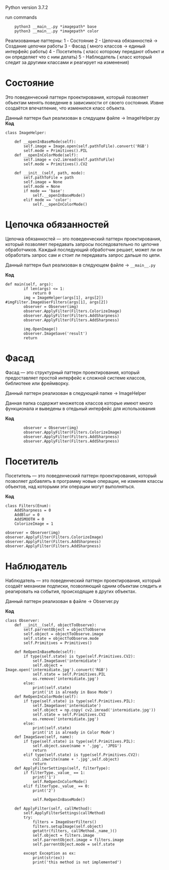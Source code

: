 Python version 3.7.2

run commands 
```
    python3 __main__.py *imagepath* base
    python3 __main__.py *imagepath* color
```

Реализованные паттерны:
1 - Cостояние
2 - Цепочка обязанностей -> Создание цепочки работы 
3 - Фасад  ( много классов -> единый интерфейс работы)
4 - Посетитель ( класс которому передают объект и он определяет что с ним делать)
5 - Наблюдатель ( класс который следит за другими классами и реагирует на изменения)


# Состояние

Это поведенческий паттерн проектирования, который позволяет объектам менять поведение в зависимости от своего состояния. Извне создаётся впечатление, что изменился класс объекта.

Данный паттерн был реализован в следущем файле -> ImageHelper.py
**Код**
```
class ImageHelper:

    def __openInBaseMode(self):
        self.image = Image.open(self.pathToFile).convert('RGB')
        self.mode = Primitives().PIL
    def __openInColorMode(self):
        self.image = cv2.imread(self.pathToFile)
        self.mode = Primitives().CV2
    
    def __init__(self, path, mode):
        self.pathToFile = path
        self.image = None
        self.mode = None
        if mode == 'base':
            self.__openInBaseMode()
        elif mode == 'color':
            self.__openInColorMode()
```

# Цепочка обязанностей

Цепочка обязанностей — это поведенческий паттерн проектирования, который позволяет передавать запросы последовательно по цепочке обработчиков. Каждый последующий обработчик решает, может ли он обработать запрос сам и стоит ли передавать запрос дальше по цепи.

Данный паттерн был реализован в следующем файле -> ```__main__.py```

**Код**
```
def main(self, args):
        if len(args) <= 1:
            return 0
        img = ImageHelper(args[1], args[2])  #imgFilter.ImageUserFilters(args[1], args[2])
        observer = Observer(img)
        observer.ApplyFilter(Filters.ColorizeImage)
        observer.ApplyFilter(Filters.AddSharpness)
        observer.ApplyFilter(Filters.AddSharpness)

        img.OpenImage()
        observer.ImageSave('result')
        return
```

# Фасад

Фасад — это структурный паттерн проектирования, который предоставляет простой интерфейс к сложной системе классов, библиотеке или фреймворку.

Данный паттерн реализован в следующей папке -> ImageHelper

Данная папка содержит множетсов классов которые имеют много функционала и выведены в отедьный интерфейс для использования

**Код**

```
        observer = Observer(img)
        observer.ApplyFilter(Filters.ColorizeImage)
        observer.ApplyFilter(Filters.AddSharpness)
        observer.ApplyFilter(Filters.AddSharpness)

```

# Посетитель

Посетитель — это поведенческий паттерн проектирования, который позволяет добавлять в программу новые операции, не изменяя классы объектов, над которыми эти операции могут выполняться.


**Код**

```
class Filters(Enum):
    AddSharpness = 0
    AddBlur = 0
    AddSMOOTH = 0
    ColorizeImage = 1
    
observer = Observer(img)
observer.ApplyFilter(Filters.ColorizeImage)
observer.ApplyFilter(Filters.AddSharpness)
observer.ApplyFilter(Filters.AddSharpness)

```

# Наблюдатель

Наблюдатель — это поведенческий паттерн проектирования, который создаёт механизм подписки, позволяющий одним объектам следить и реагировать на события, происходящие в других объектах.

Данный паттерн реализован в файле -> Observer.py

**Код**

```
class Observer:
    def __init__(self, objectToObserve):
        self.parrentObject = objectToObserve
        self.object = objectToObserve.image
        self.state = objectToObserve.mode
        self.Primitives = Primitives()

    def ReOpenInBaseMode(self):
        if type(self.state) is type(self.Primitives.CV2):
            self.ImageSave('intermidiate')
            self.object = Image.open('intermidiate.jpg').convert('RGB')
            self.state = self.Primitives.PIL
            os.remove('intermidiate.jpg')
        else:
            print(self.state)
            print('it is already in Base Mode')
    def ReOpenInColorMode(self):
        if type(self.state) is type(self.Primitives.PIL):
            self.ImageSave('intermidiate')
            self.object = np.copy( cv2.imread('intermidiate.jpg'))
            self.state = self.Primitives.CV2
            os.remove('intermidiate.jpg')
        else:
            print(self.state)
            print('it is already in Color Mode')
    def ImageSave(self, name):
        if type(self.state) is type(self.Primitives.PIL):
            self.object.save(name + '.jpg', 'JPEG')
            return
        elif type(self.state) is type(self.Primitives.CV2):
            cv2.imwrite(name + '.jpg',self.object)
            return
    def ApplyFilterSettings(self, filterType):
        if filterType._value_ == 1:
            print('1')
            self.ReOpenInColorMode()
        elif filterType._value_ == 0:
            print('2')

            self.ReOpenInBaseMode()
        
    def ApplyFilter(self, callMethod):
        self.ApplyFilterSettings(callMethod)
        try:
            filters = ImageUserFilters()
            filters.setupImage(self.object)
            getattr(filters, callMethod._name_)()
            self.object = filters.image
            self.parrentObject.image = filters.image
            self.parrentObject.mode = self.state

        except Exception as ex:
            print(str(ex))
            print('this method is not implemented')

```


